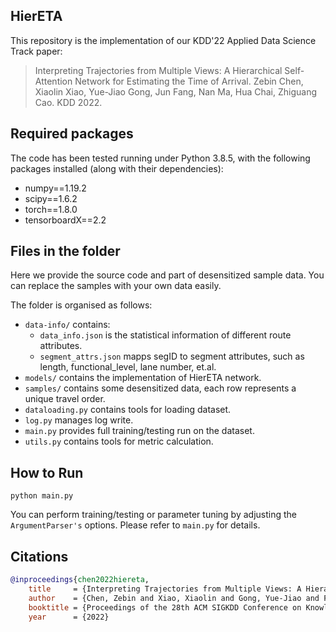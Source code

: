 HierETA
---------------

This repository is the implementation of our KDD'22 Applied Data Science Track paper:

>Interpreting Trajectories from Multiple Views: A Hierarchical Self-Attention Network for Estimating the Time of Arrival.  Zebin Chen, Xiaolin Xiao, Yue-Jiao Gong, Jun Fang, Nan Ma, Hua Chai, Zhiguang Cao. KDD 2022.


## Required packages

The code has been tested running under Python 3.8.5, with the following packages installed (along with their dependencies):

- numpy==1.19.2
- scipy==1.6.2
- torch==1.8.0
- tensorboardX==2.2


## Files in the folder
Here we provide the source code and part of desensitized sample data. You can replace the samples with your own data easily.

The folder is organised as follows:
- `data-info/` contains:
    - `data_info.json` is the statistical information of different route attributes.
    - `segment_attrs.json` mapps segID to segment attributes, such as length, functional_level, lane number, et.al.
- `models/` contains the implementation of HierETA network.
- `samples/` contains some desensitized data, each row represents a unique travel order.
- `dataloading.py` contains tools for loading dataset.
- `log.py` manages log write.
- `main.py` provides full training/testing run on the dataset.
- `utils.py` contains tools for metric calculation.


## How to Run
```shell
python main.py
```
You can perform training/testing or parameter tuning by adjusting the `ArgumentParser's` options. Please refer to `main.py` for details.


## Citations

```bibtex
@inproceedings{chen2022hiereta,
    title     = {Interpreting Trajectories from Multiple Views: A Hierarchical Self-Attention Network for Estimating the Time of Arrival},
    author    = {Chen, Zebin and Xiao, Xiaolin and Gong, Yue-Jiao and Fang, Jun and Ma, Nan and Chai, Hua and Cao, Zhiguang},
    booktitle = {Proceedings of the 28th ACM SIGKDD Conference on Knowledge Discovery \& Data Mining},
    year      = {2022}
```